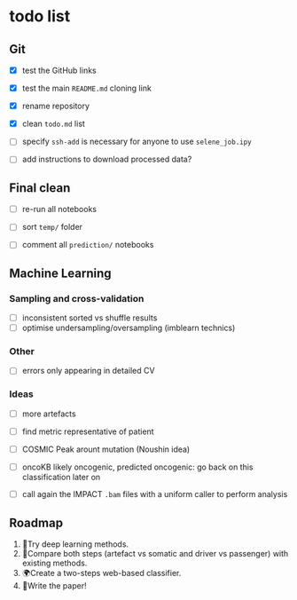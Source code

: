 # todo list

## Git
- [x] test the GitHub links
- [x] test the main `README.md` cloning link
- [x] rename repository
- [x] clean `todo.md` list
- [ ] specify `ssh-add` is necessary for anyone to use `selene_job.ipy`
- [ ] add instructions to download processed data?



## Final clean
- [ ] re-run all notebooks
- [ ] sort `temp/` folder
- [ ] comment all `prediction/` notebooks



## Machine Learning

### Sampling and cross-validation
- [ ] inconsistent sorted vs shuffle results
- [ ] optimise undersampling/oversampling (imblearn technics)

### Other
- [ ] errors only appearing in detailed CV

### Ideas
- [ ] more artefacts
- [ ] find metric representative of patient
- [ ] COSMIC Peak arount mutation (Noushin idea)
- [ ] oncoKB likely oncogenic, predicted oncogenic: go back on this classification later on
- [ ] call again the IMPACT `.bam` files with a uniform caller to perform analysis



## Roadmap

1. 🔬Try deep learning methods.  
2. 👀Compare both steps (artefact vs somatic and driver vs passenger) with existing methods.
3. 🌍Create a two-steps web-based classifier.  
4. 📃Write the paper!  